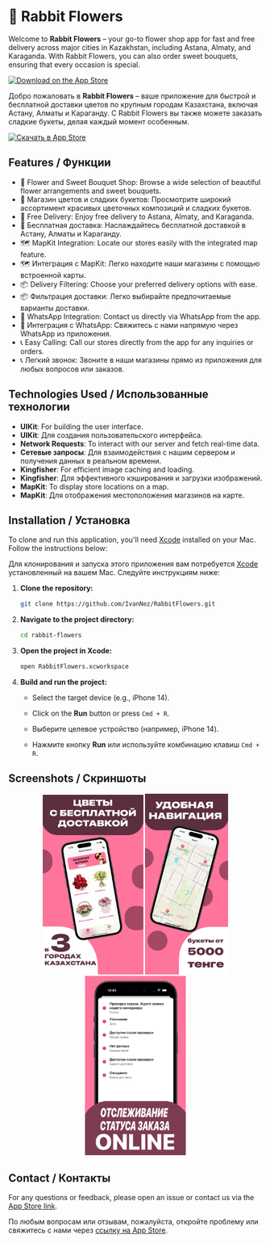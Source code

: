 # 🌸 Rabbit Flowers

Welcome to **Rabbit Flowers** – your go-to flower shop app for fast and free delivery across major cities in Kazakhstan, including Astana, Almaty, and Karaganda. With Rabbit Flowers, you can also order sweet bouquets, ensuring that every occasion is special.

<a href="https://apps.apple.com/kz/app/rabbit-flowers/id6503480139">
  <img src="https://img.shields.io/badge/App%20Store-Download-blue" alt="Download on the App Store">
</a>

Добро пожаловать в **Rabbit Flowers** – ваше приложение для быстрой и бесплатной доставки цветов по крупным городам Казахстана, включая Астану, Алматы и Караганду. С Rabbit Flowers вы также можете заказать сладкие букеты, делая каждый момент особенным.

<a href="https://apps.apple.com/kz/app/rabbit-flowers/id6503480139">
  <img src="https://img.shields.io/badge/App%20Store-Скачать-blue" alt="Скачать в App Store">
</a>

## Features / Функции

- 🌹 Flower and Sweet Bouquet Shop: Browse a wide selection of beautiful flower arrangements and sweet bouquets.
- 🌹 Магазин цветов и сладких букетов: Просмотрите широкий ассортимент красивых цветочных композиций и сладких букетов.
- 🚚 Free Delivery: Enjoy free delivery to Astana, Almaty, and Karaganda.
- 🚚 Бесплатная доставка: Наслаждайтесь бесплатной доставкой в Астану, Алматы и Караганду.
- 🗺️ MapKit Integration: Locate our stores easily with the integrated map feature.
- 🗺️ Интеграция с MapKit: Легко находите наши магазины с помощью встроенной карты.
- 📦 Delivery Filtering: Choose your preferred delivery options with ease.
- 📦 Фильтрация доставки: Легко выбирайте предпочитаемые варианты доставки.
- 💬 WhatsApp Integration: Contact us directly via WhatsApp from the app.
- 💬 Интеграция с WhatsApp: Свяжитесь с нами напрямую через WhatsApp из приложения.
- 📞 Easy Calling: Call our stores directly from the app for any inquiries or orders.
- 📞 Легкий звонок: Звоните в наши магазины прямо из приложения для любых вопросов или заказов.

## Technologies Used / Использованные технологии

- **UIKit**: For building the user interface.
- **UIKit**: Для создания пользовательского интерфейса.
- **Network Requests**: To interact with our server and fetch real-time data.
- **Сетевые запросы**: Для взаимодействия с нашим сервером и получения данных в реальном времени.
- **Kingfisher**: For efficient image caching and loading.
- **Kingfisher**: Для эффективного кэширования и загрузки изображений.
- **MapKit**: To display store locations on a map.
- **MapKit**: Для отображения местоположения магазинов на карте.

## Installation / Установка

To clone and run this application, you'll need [Xcode](https://developer.apple.com/xcode/) installed on your Mac. Follow the instructions below:

Для клонирования и запуска этого приложения вам потребуется [Xcode](https://developer.apple.com/xcode/) установленный на вашем Mac. Следуйте инструкциям ниже:

1. **Clone the repository:**
    ```bash
    git clone https://github.com/IvanNez/RabbitFlowers.git
    ```
2. **Navigate to the project directory:**
    ```bash
    cd rabbit-flowers
    ```
3. **Open the project in Xcode:**
    ```bash
    open RabbitFlowers.xcworkspace
    ```
4. **Build and run the project:**
    - Select the target device (e.g., iPhone 14).
    - Click on the **Run** button or press `Cmd + R`.

    - Выберите целевое устройство (например, iPhone 14).
    - Нажмите кнопку **Run** или используйте комбинацию клавиш `Cmd + R`.

## Screenshots / Скриншоты

<p align="center">
  <img src="screenshots/home-screen.png" alt="Home Screen" width="200">
  <img src="screenshots/map-screen.png" alt="Store Locations" width="165">
  <img src="screenshots/product-detail-screen.png" alt="Product Detail" width="200">
</p>

## Contact / Контакты

For any questions or feedback, please open an issue or contact us via the [App Store link](https://apps.apple.com/kz/app/rabbit-flowers/id6503480139).

По любым вопросам или отзывам, пожалуйста, откройте проблему или свяжитесь с нами через [ссылку на App Store](https://apps.apple.com/kz/app/rabbit-flowers/id6503480139).
